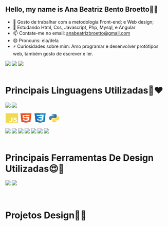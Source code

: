 ## Hello, my name is Ana Beatriz Bento Broetto👋💕


- 🔭 Gosto de trabalhar com a metodologia Front-end; e  Web design;
- 🌱 Estudando Html, Css, Javascript, Php, Mysql, e Angular
- 📫 Contate-me no email: anabeatrizbroetto@gmail.com
- 😄 Pronouns: ela/dela
- ⚡ Curiosidades sobre mim: Amo programar e desenvolver protótipos web, também gosto de escrever e ler.


<!--redes sociais-->
  <div> 
  <a href="https://www.instagram.com/anabeatrizbia248?igsh=MWZ1d3pxYWRseXdpOQ%3D%3D" target="_blank"><img src="https://img.shields.io/badge/-Instagram-%23E4405F?style=for-the-badge&logo=instagram&logoColor=white" target="_blank"></a>
  <a href = "mailto:contatoraanabeatrizbroetto@gmail.com"><img src="https://img.shields.io/badge/-Gmail-%23333?style=for-the-badge&logo=gmail&logoColor=white" target="_blank"></a>
  <a href="https://www.linkedin.com/in/ana-beatriz-bento-broetto-27a075279/" target="_blank"><img src="https://img.shields.io/badge/-LinkedIn-%230077B5?style=for-the-badge&logo=linkedin&logoColor=white" target="_blank">
  </a> 
</div>
  
  <br>

  <h1>Principais Linguagens Utilizadas👾❤</h1>


<!--metricas e graficos de desempenho-->
<a href="https://github.com/Ana-Beatriz12/github-readme-stats">
  <img height=200 align="center" src="https://github-readme-stats.vercel.app/api?username=Ana-Beatriz12&theme=radical&show_icons=true" />
</a>
<a href="https://github.com/Ana-Beatriz12/convoychat">
  <img height=200 align="center" src="https://github-readme-stats.vercel.app/api/top-langs?username=Ana-Beatriz12&layout=compact&langs_count=8&card_width=320&theme=radical&show_icons=true" />
</a>


<br>

<!--icons principais linguagens usadas-->
<div style="display: inline_block"><br>

  <img align="center" alt="Ana-Js" height="30" width="40" src="https://raw.githubusercontent.com/devicons/devicon/master/icons/javascript/javascript-plain.svg">
  <img align="center" alt="Ana-HTML" height="30" width="40" src="https://raw.githubusercontent.com/devicons/devicon/master/icons/html5/html5-original.svg">
  <img align="center" alt="Ana-CSS" height="30" width="40" src="https://raw.githubusercontent.com/devicons/devicon/master/icons/css3/css3-original.svg">
<img align="center" alt="Ana-Python" height="30" width="40" src="https://raw.githubusercontent.com/devicons/devicon/master/icons/python/python-original.svg">
  </a>
 </div>

<br>
 
<!--principais linguagens usadas com o nome-->
  <div> 
  <img src="https://img.shields.io/badge/Python-3776AB?style=for-the-badge&logo=python&logoColor=white">
    <img src="https://img.shields.io/badge/HTML5-E34F26?style=for-the-badge&logo=html5&logoColor=white">
    <img src="https://img.shields.io/badge/CSS-239120?&style=for-the-badge&logo=css3&logoColor=white">
    <img src="https://img.shields.io/badge/JavaScript-F7DF1E?style=for-the-badge&logo=javascript&logoColor=black">
     <img src="https://img.shields.io/badge/PHP-777BB4?style=for-the-badge&logo=php&logoColor=white">
      <img src="https://img.shields.io/badge/Bootstrap-563D7C?style=for-the-badge&logo=bootstrap&logoColor=white">
      <img src="https://img.shields.io/badge/MySQL-005C84?style=for-the-badge&logo=mysql&logoColor=white">
  </div>
  <br>

  <!--principais ferramentas de design utilizadas.-->
  <div>
    <h1>Principais Ferramentas De Design Utilizadas😍🐾</h1>
    <img src="https://img.shields.io/badge/Figma-F24E1E?style=for-the-badge&logo=figma&logoColor=white">
     <img src="https://img.shields.io/badge/Canva-%2300C4CC.svg?&style=for-the-badge&logo=Canva&logoColor=white">
  </div>
  <br>
  <br>


  <h1>Projetos Design🌈🌟</h1>
  <div align="center">
    
  </div>


















